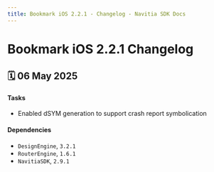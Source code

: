 ```yaml
---
title: Bookmark iOS 2.2.1 - Changelog - Navitia SDK Docs
---
```


# Bookmark iOS 2.2.1 Changelog

<h2>🗓 06 May 2025</h2>

#### Tasks
- Enabled dSYM generation to support crash report symbolication

#### Dependencies
- `DesignEngine`, `3.2.1`
- `RouterEngine`, `1.6.1`
- `NavitiaSDK`, `2.9.1`